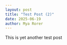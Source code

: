```yaml
---
layout: post
title: "Test Post (2)"
date: 2025-06-19
author: Mya Rorer
---
```


This is yet another test post